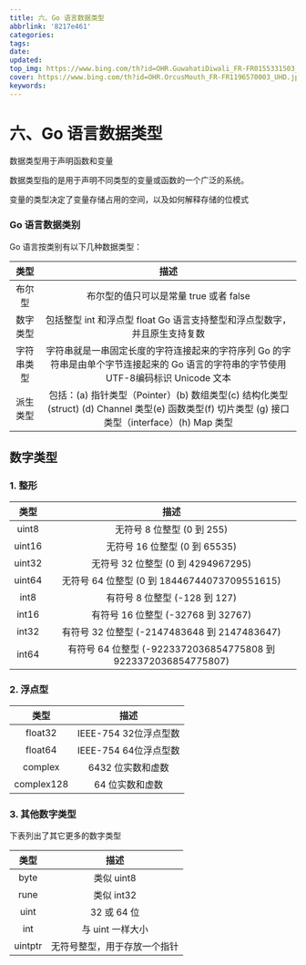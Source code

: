 ```yaml
---
title: 六、Go 语言数据类型
abbrlink: '8217e461'
categories: 
tags: 
date: 
updated: 
top_img: https://www.bing.com/th?id=OHR.GuwahatiDiwali_FR-FR0155331503_UHD.jpg
cover: https://www.bing.com/th?id=OHR.OrcusMouth_FR-FR1196570003_UHD.jpg
keywords: 
---
```

# 六、Go 语言数据类型

数据类型用于声明函数和变量

数据类型指的是用于声明不同类型的变量或函数的一个广泛的系统。

变量的类型决定了变量存储占用的空间，以及如何解释存储的位模式

### Go 语言数据类别

Go 语言按类别有以下几种数据类型：

|    类型    |                             描述                             |
| :--------: | :----------------------------------------------------------: |
|   布尔型   |            布尔型的值只可以是常量 true 或者 false            |
|  数字类型  | 包括整型 int 和浮点型 float Go 语言支持整型和浮点型数字，并且原生支持复数 |
| 字符串类型 | 字符串就是一串固定长度的字符连接起来的字符序列 Go 的字符串是由单个字节连接起来的 Go 语言的字符串的字节使用 UTF-8编码标识 Unicode 文本 |
|  派生类型  | 包括：(a) 指针类型（Pointer）(b) 数组类型(c) 结构化类型(struct) (d) Channel 类型(e) 函数类型(f) 切片类型 (g) 接口类型（interface）(h) Map 类型 |

## 数字类型

### 1. 整形

|  类型  |                             描述                             |
| :----: | :----------------------------------------------------------: |
| uint8  |                  无符号 8 位整型 (0 到 255)                  |
| uint16 |                无符号 16 位整型 (0 到 65535)                 |
| uint32 |              无符号 32 位整型 (0 到 4294967295)              |
| uint64 |         无符号 64 位整型 (0 到 18446744073709551615)         |
|  int8  |                有符号 8 位整型 (-128 到 127)                 |
| int16  |              有符号 16 位整型 (-32768 到 32767)              |
| int32  |         有符号 32 位整型 (-2147483648 到 2147483647)         |
| int64  | 有符号 64 位整型 (-9223372036854775808 到 9223372036854775807) |

### 2. 浮点型

|    类型    |         描述          |
| :--------: | :-------------------: |
|  float32   | IEEE-754 32位浮点型数 |
|  float64   | IEEE-754 64位浮点型数 |
|  complex   |   6432 位实数和虚数   |
| complex128 |    64 位实数和虚数    |

### 3. 其他数字类型

下表列出了其它更多的数字类型

|  类型   |             描述             |
| :-----: | :--------------------------: |
|  byte   |          类似 uint8          |
|  rune   |          类似 int32          |
|  uint   |         32 或 64 位          |
|   int   |       与 uint 一样大小       |
| uintptr | 无符号整型，用于存放一个指针 |